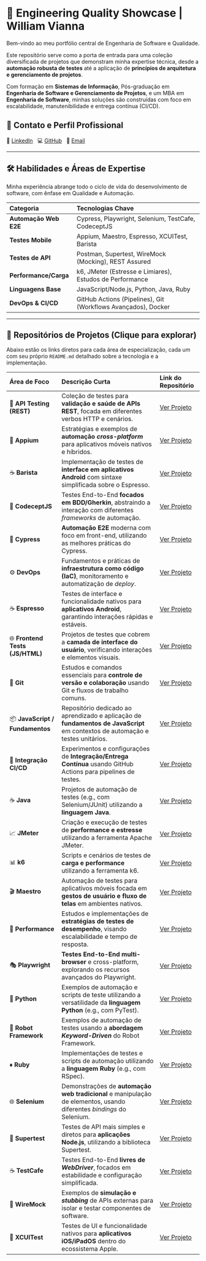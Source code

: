 # 🚀 Engineering Quality Showcase | William Vianna

Bem-vindo ao meu portfólio central de Engenharia de Software e Qualidade.

Este repositório serve como a porta de entrada para uma coleção diversificada de projetos que demonstram minha expertise técnica, desde a **automação robusta de testes** até a aplicação de **princípios de arquitetura e gerenciamento de projetos**.

Com formação em **Sistemas de Informação**, Pós-graduação em **Engenharia de Software e Gerenciamento de Projetos**, e um MBA em **Engenharia de Software**, minhas soluções são construídas com foco em escalabilidade, manutenibilidade e entrega contínua (CI/CD).

## 🔗 Contato e Perfil Profissional

🔗 [LinkedIn](https://www.linkedin.com/in/william-vianna)   💻 [GitHub](https://github.com/williamvianna)   📧 [Email](mailto:viannawp@gmail.com)

---

## 🛠 Habilidades e Áreas de Expertise

Minha experiência abrange todo o ciclo de vida do desenvolvimento de software, com ênfase em Qualidade e Automação.

| Categoria | Tecnologias Chave |
| :--- | :--- |
| **Automação Web E2E** | Cypress, Playwright, Selenium, TestCafe, CodeceptJS |
| **Testes Mobile** | Appium, Maestro, Espresso, XCUITest, Barista |
| **Testes de API** | Postman, Supertest, WireMock (Mocking), REST Assured |
| **Performance/Carga** | k6, JMeter (Estresse e Limiares), Estudos de Performance |
| **Linguagens Base** | JavaScript/Node.js, Python, Java, Ruby |
| **DevOps & CI/CD** | GitHub Actions (Pipelines), Git (Workflows Avançados), Docker |

---

## 📂 Repositórios de Projetos (Clique para explorar)

Abaixo estão os links diretos para cada área de especialização, cada um com seu próprio `README.md` detalhado sobre a tecnologia e a implementação.

| Área de Foco | Descrição Curta | Link do Repositório |
| :--- | :--- | :--- |
| 🔌 **API Testing (REST)** | Coleção de testes para **validação e saúde de APIs REST**, focada em diferentes verbos HTTP e cenários. | [Ver Projeto](https://github.com/williamvianna/engineeringQuality/tree/main/api) |
| 📱 **Appium** | Estratégias e exemplos de **automação *cross-platform*** para aplicativos móveis nativos e híbridos. | [Ver Projeto](https://github.com/williamvianna/engineeringQuality/tree/main/appium) |
| ☕ **Barista** | Implementação de testes de **interface em aplicativos Android** com sintaxe simplificada sobre o Espresso. | [Ver Projeto](https://github.com/williamvianna/engineeringQuality/tree/main/barista) |
| 🤖 **CodeceptJS** | Testes End-to-End **focados em BDD/Gherkin**, abstraindo a interação com diferentes *frameworks* de automação. | [Ver Projeto](https://github.com/williamvianna/engineeringQuality/tree/main/codeceptjs) |
| 🧪 **Cypress** | **Automação E2E** moderna com foco em front-end, utilizando as melhores práticas do Cypress. | [Ver Projeto](https://github.com/williamvianna/engineeringQuality/tree/main/cypress) |
| ⚙️ **DevOps** | Fundamentos e práticas de **infraestrutura como código (IaC)**, monitoramento e automatização de *deploy*. | [Ver Projeto](https://github.com/williamvianna/engineeringQuality/tree/main/devops) |
| ☕ **Espresso** | Testes de interface e funcionalidade nativos para **aplicativos Android**, garantindo interações rápidas e estáveis. | [Ver Projeto](https://github.com/williamvianna/engineeringQuality/tree/main/espresso) |
| 🌐 **Frontend Tests (JS/HTML)** | Projetos de testes que cobrem a **camada de interface do usuário**, verificando interações e elementos visuais. | [Ver Projeto](https://github.com/williamvianna/engineeringQuality/tree/main/frontend) |
| 🌳 **Git** | Estudos e comandos essenciais para **controle de versão e colaboração** usando Git e fluxos de trabalho comuns. | [Ver Projeto](https://github.com/williamvianna/engineeringQuality/tree/main/git) |
| 📦 **JavaScript / Fundamentos** | Repositório dedicado ao aprendizado e aplicação de **fundamentos de JavaScript** em contextos de automação e testes unitários. | [Ver Projeto](https://github.com/williamvianna/engineeringQuality/tree/main/javascript) |
| 🔁 **Integração CI/CD** | Experimentos e configurações de **Integração/Entrega Contínua** usando GitHub Actions para pipelines de testes. | [Ver Projeto](https://github.com/williamvianna/engineeringQuality/tree/main/cicd) |
| ☕ **Java** | Projetos de automação de testes (e.g., com Selenium/JUnit) utilizando a **linguagem Java**. | [Ver Projeto](https://github.com/williamvianna/engineeringQuality/tree/main/java) |
| 📈 **JMeter** | Criação e execução de testes de **performance e estresse** utilizando a ferramenta Apache JMeter. | [Ver Projeto](https://github.com/williamvianna/engineeringQuality/tree/main/jmeter) |
| 📊 **k6** | Scripts e cenários de testes de **carga e performance** utilizando a ferramenta k6. | [Ver Projeto](https://github.com/williamvianna/engineeringQuality/tree/main/k6) |
| 🎬 **Maestro** | Automação de testes para aplicativos móveis focada em **gestos de usuário e fluxo de telas** em ambientes nativos. | [Ver Projeto](https://github.com/williamvianna/engineeringQuality/tree/main/maestro) |
| 🚀 **Performance** | Estudos e implementações de **estratégias de testes de desempenho**, visando escalabilidade e tempo de resposta. | [Ver Projeto](https://github.com/williamvianna/engineeringQuality/tree/main/performance) |
| 🎭 **Playwright** | **Testes End-to-End multi-browser** e cross-platform, explorando os recursos avançados do Playwright. | [Ver Projeto](https://github.com/williamvianna/engineeringQuality/tree/main/playwright) |
| 🐍 **Python** | Exemplos de automação e scripts de teste utilizando a versatilidade da **linguagem Python** (e.g., com PyTest). | [Ver Projeto](https://github.com/williamvianna/engineeringQuality/tree/main/python) |
| 🤖 **Robot Framework** | Exemplos de automação de testes usando a **abordagem *Keyword-Driven*** do Robot Framework. | [Ver Projeto](https://github.com/williamvianna/engineeringQuality/tree/main/robotframework) |
| ♦️ **Ruby** | Implementações de testes e scripts de automação utilizando a **linguagem Ruby** (e.g., com RSpec). | [Ver Projeto](https://github.com/williamvianna/engineeringQuality/tree/main/ruby) |
| 🌐 **Selenium** | Demonstrações de **automação web tradicional** e manipulação de elementos, usando diferentes *bindings* do Selenium. | [Ver Projeto](https://github.com/williamvianna/engineeringQuality/tree/main/selenium) |
| 🔌 **Supertest** | Testes de API mais simples e diretos para **aplicações Node.js**, utilizando a biblioteca Supertest. | [Ver Projeto](https://github.com/williamvianna/engineeringQuality/tree/main/supertest) |
| ☕ **TestCafe** | Testes End-to-End **livres de *WebDriver***, focados em estabilidade e configuração simplificada. | [Ver Projeto](https://github.com/williamvianna/engineeringQuality/tree/main/testcafe) |
| 🔌 **WireMock** | Exemplos de **simulação e *stubbing*** de APIs externas para isolar e testar componentes de software. | [Ver Projeto](https://github.com/williamvianna/engineeringQuality/tree/main/wiremock) |
| 📱 **XCUITest** | Testes de UI e funcionalidade nativos para **aplicativos iOS/iPadOS** dentro do ecossistema Apple. | [Ver Projeto](https://github.com/williamvianna/engineeringQuality/tree/main/xcuitest) |